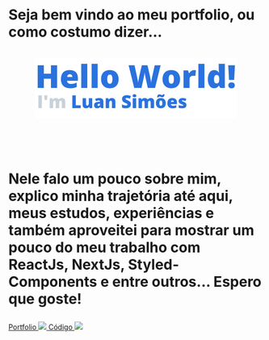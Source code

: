 <h1>
  Seja bem vindo ao meu portfolio, ou como costumo dizer...
  <br />
  <br />
  <div align="center">
    <img src="./public/assets/helloWorld.png" alt="Hello World" />
  </div>
  <br />
  <br />
  <p>
    Nele falo um pouco sobre mim, explico minha trajetória até aqui, meus estudos, experiências e também aproveitei para mostrar um pouco do meu trabalho com ReactJs, NextJs, Styled-Components e entre outros... Espero que goste!
  </p>
</h1>

<a href="https://sylu4n.vercel.app/">
  Portfolio
  <img src="./public/apresetacao60s.gif" />
</a>

<a href="https://sylu4n.vercel.app/">
  Código
  <img src="./public/apresetacaoCode.gif" />
</a>
